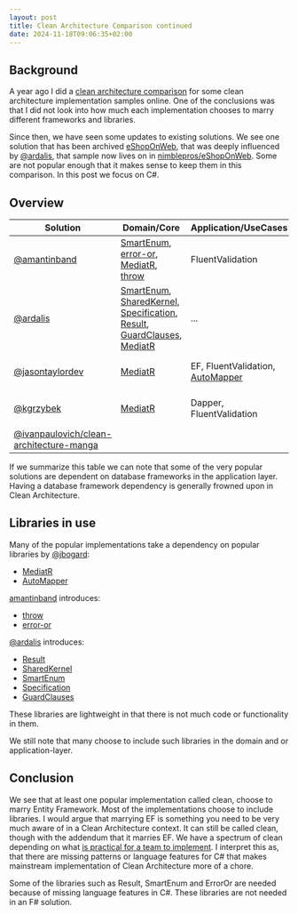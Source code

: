 ```yaml
---
layout: post
title: Clean Architecture Comparison continued
date: 2024-11-18T09:06:35+02:00
---
```


## Background

A year ago I did a [clean architecture comparison](https://assertfail.gewalli.se/2023/12/02/Clean-Architecture-Comparison.html) for some clean architecture implementation samples online. One of the conclusions was that I did not look into how much each implementation chooses to marry different frameworks and libraries.

Since then, we have seen some updates to existing solutions. We see one solution that has been archived [eShopOnWeb](https://github.com/dotnet-architecture/eShopOnWeb), that was deeply influenced by [@ardalis](https://github.com/ardalis), that sample now lives on in [nimblepros/eShopOnWeb](https://github.com/nimblepros/eShopOnWeb). Some are not popular enough that it makes sense to keep them in this comparison. In this post we focus on C#.

## Overview

| Solution       | Domain/Core                   | Application/UseCases             | Comments  |
|----------------|-------------------------------|----------------------------------|-----------|
| [@amantinband](https://github.com/amantinband/clean-architecture/tree/582281115489ac69d048e47c7363c7832e5b425a)    | [SmartEnum](https://github.com/ardalis/SmartEnum), [error-or](https://github.com/amantinband/error-or), [MediatR](https://github.com/jbogard/MediatR), [throw](https://github.com/amantinband/throw) | FluentValidation                 | |
| [@ardalis](https://github.com/ardalis/CleanArchitecture/tree/08ddd4f33f87b5f9e388d32c49f4c1d70f3ad24a)        | [SmartEnum](https://github.com/ardalis/SmartEnum), [SharedKernel](https://github.com/ardalis/Ardalis.SharedKernel), [Specification](https://github.com/ardalis/Specification), [Result](https://github.com/ardalis/Result), [GuardClauses](https://github.com/ardalis/GuardClauses), [MediatR](https://github.com/jbogard/MediatR)            | ... |  |
| [@jasontaylordev](https://github.com/jasontaylordev/CleanArchitecture/tree/1b0aafdd0d10fda58d48004968343827923fd599) | [MediatR](https://github.com/jbogard/MediatR)                       | EF, FluentValidation, [AutoMapper](https://github.com/AutoMapper/AutoMapper) | database framework dependency |
| [@kgrzybek](https://github.com/kgrzybek/sample-dotnet-core-cqrs-api/tree/2f00e194e72e9288dddd69af499fc97920cba86e)       | [MediatR](https://github.com/jbogard/MediatR)                       | Dapper, FluentValidation         | database framework dependency |
| [@ivanpaulovich/clean-architecture-manga](https://github.com/ivanpaulovich/clean-architecture-manga/tree/23e3d00555e2f94f7399a21a27a193decace353b)  |  |  | Not updated |

If we summarize this table we can note that some of the very popular solutions are dependent on database frameworks in the application layer. Having a database framework dependency is generally frowned upon in Clean Architecture.

## Libraries in use

Many of the popular implementations take a dependency on popular libraries by [@jbogard](https://github.com/jbogard):

- [MediatR](https://github.com/jbogard/MediatR)
- [AutoMapper](https://github.com/AutoMapper/AutoMapper)

[amantinband](https://github.com/amantinband) introduces:

- [throw](https://github.com/amantinband/throw)
- [error-or](https://github.com/amantinband/error-or)

[@ardalis](https://github.com/ardalis) introduces:

- [Result](https://github.com/ardalis/Result)
- [SharedKernel](https://github.com/ardalis/Ardalis.SharedKernel)
- [SmartEnum](https://github.com/ardalis/SmartEnum)
- [Specification](https://github.com/ardalis/Specification)
- [GuardClauses](https://github.com/ardalis/GuardClauses)

These libraries are lightweight in that there is not much code or functionality in them.

We still note that many choose to include such libraries in the domain and or application-layer. 

## Conclusion

We see that at least one popular implementation called clean, choose to marry Entity Framework. Most of the implementations choose to include libraries. I would argue that marrying EF is something you need to be very much aware of in a Clean Architecture context. It can still be called clean, though with the addendum that it marries EF. We have a spectrum of clean depending on what [is practical for a team to implement](https://github.com/jasontaylordev/CleanArchitecture/discussions/482?sort=new#discussioncomment-6643279). I interpret this as, that there are missing patterns or language features for C# that makes mainstream implementation of Clean Architecture more of a chore.

Some of the libraries such as Result, SmartEnum and ErrorOr are needed because of missing language features in C#. These libraries are not needed in an F# solution.
